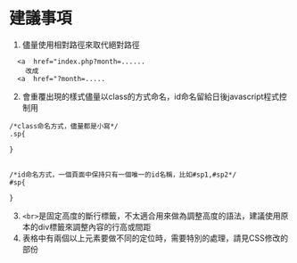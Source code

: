 # 建議事項
1. 儘量使用相對路徑來取代絕對路徑
```
  <a  href="index.php?month=......
    改成
  <a  href="?month=.....
```
2. 會重覆出現的樣式儘量以class的方式命名，id命名留給日後javascript程式控制用
  ```
  /*class命名方式，儘量都是小寫*/
  .sp{

  }


  /*id命名方式，一個頁面中保持只有一個唯一的id名稱，比如#sp1,#sp2*/
  #sp{

  }
  ```
3. `<br>`是固定高度的斷行標籤，不太適合用來做為調整高度的語法，建議使用原本的div標籤來調整內容的行高或間距
4. 表格中有兩個以上元素要做不同的定位時，需要特別的處理，請見CSS修改的部份
